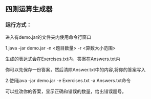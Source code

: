 ## 四则运算生成器
### 运行方式：
进入有demo.jar的文件夹内使用命令行窗口

1.java -jar demo.jar -n <题目数量> -r <算数大小范围>

生成的表达式会在Exercises.txt内，答案在Answers.txt内

你可以先保存一份答案，然后清除Answer.txt中的内容,将你的答案写入

2.使用java -jar demo.jar -e Exercises.txt -a Answers.txt命令

可以批改你的答案，显示正确和错误的数量，给出错误题号。

